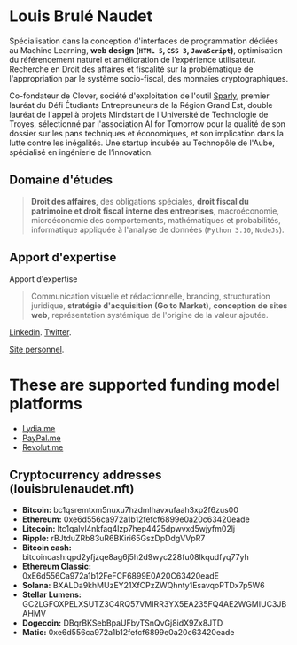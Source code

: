 # Louis Brulé Naudet
Spécialisation dans la conception d'interfaces de programmation dédiées au Machine Learning, **web design (`HTML 5`, `CSS 3`, `JavaScript`)**, optimisation du référencement naturel et amélioration de l’expérience utilisateur. Recherche en Droit des affaires et fiscalité sur la problématique de l'appropriation par le système socio-fiscal, des monnaies cryptographiques.

Co-fondateur de Clover, société d'exploitation de l'outil [Sparly](https://louisbrulenaudet.com/sparly), premier lauréat du Défi Étudiants Entrepreuneurs de la Région Grand Est, double lauréat de l'appel à projets Mindstart de l'Université de Technologie de Troyes, sélectionné par l'association AI for Tomorrow pour la qualité de son dossier sur les pans techniques et économiques, et son implication dans la lutte contre les inégalités. Une startup incubée au Technopôle de l'Aube, spécialisé en ingénierie de l’innovation.

## Domaine d'études
>**Droit des affaires**, des obligations spéciales, **droit fiscal du patrimoine et droit fiscal interne des entreprises**, macroéconomie, microéconomie des comportements, mathématiques et probabilités, informatique appliquée à l'analyse de données (`Python 3.10`, `NodeJs`).

## Apport d'expertise 
Apport d'expertise
>Communication visuelle et rédactionnelle, branding, structuration juridique, **stratégie d'acquisition (Go to Market)**, **conception de sites web**, représentation systémique de l'origine de la valeur ajoutée.

[Linkedin](https://www.linkedin.com/in/louisbrulenaudet/).
[Twitter](https://twitter.com/louis_brlndt).

[Site personnel](https://louisbrulenaudet.com).

# These are supported funding model platforms

- [Lydia.me](https://lydia-app.com/collect/louisbrulenaudet)
- [PayPal.me](https://www.paypal.com/paypalme/louis687)
- [Revolut.me](https://revolut.me/louisbrulenaudet)

## Cryptocurrency addresses (louisbrulenaudet.nft)

- **Bitcoin:** bc1qsremtxm5nuxu7hzdmlhavxufaah3xp2f6zus00
- **Ethereum:** 0xe6d556ca972a1b12fefcf6899e0a20c63420eade
- **Litecoin:** ltc1qalvl4nkfaq4lzp7hep4425dpwvxd5wjyfm02lj
- **Ripple:** rBJtduZRb83uR6BKiri65GszDpDdgVVpR7
- **Bitcoin cash:** bitcoincash:qpd2yfjzqe8ag6j5h2d9wyc228fu08lkqudfyq77yh
- **Ethereum Classic:** 0xE6d556Ca972a1b12FeFCF6899E0A20C63420eadE
- **Solana:** BXALDa9khMUzEY21XfCPzZWQhnty1EsavqoPTDx7p5W6
- **Stellar Lumens:** GC2LGFOXPELXSUTZ3C4RQ57VMIRR3YX5EA235FQ4AE2WGMIUC3JBAHMV
- **Dogecoin:** DBqrBKSebBpaUFbyTSnQvGj8idX9Zx8JTD
- **Matic:** 0xe6d556ca972a1b12fefcf6899e0a20c63420eade


